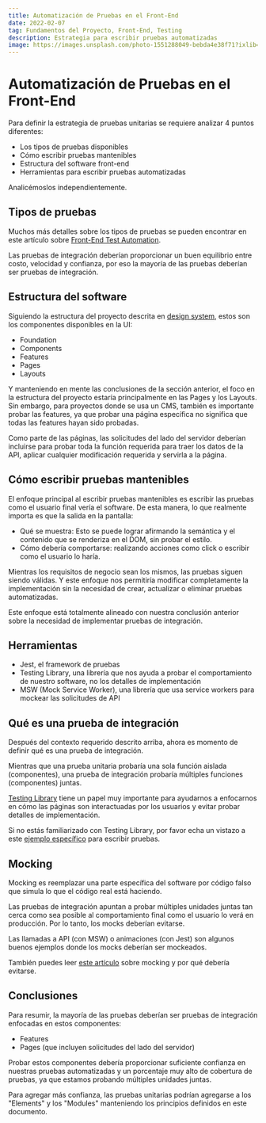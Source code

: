 ```yaml
---
title: Automatización de Pruebas en el Front-End
date: 2022-02-07
tag: Fundamentos del Proyecto, Front-End, Testing
description: Estrategia para escribir pruebas automatizadas
image: https://images.unsplash.com/photo-1551288049-bebda4e38f71?ixlib=rb-4.0.3&ixid=M3wxMjA3fDB8MHxwaG90by1wYWdlfHx8fGVufDB8fHx8fA%3D%3D&auto=format&fit=crop&w=1470&q=80
---
```


# Automatización de Pruebas en el Front-End

Para definir la estrategia de pruebas unitarias se requiere analizar 4 puntos diferentes:

- Los tipos de pruebas disponibles
- Cómo escribir pruebas mantenibles
- Estructura del software front-end
- Herramientas para escribir pruebas automatizadas

Analicémoslos independientemente.

## Tipos de pruebas

<!-- ![Testing Automation in the Front-End](./testing-automation-in-the-front-end.png) -->

Muchos más detalles sobre los tipos de pruebas se pueden encontrar en este artículo sobre [Front-End Test Automation](https://medium.com/valtech-ch/frontend-test-automation-639bc2ad79ef).

Las pruebas de integración deberían proporcionar un buen equilibrio entre costo, velocidad y confianza, por eso la mayoría de las pruebas deberían ser pruebas de integración.

## Estructura del software

Siguiendo la estructura del proyecto descrita en [design system](/ring-ui/design-system), estos son los componentes disponibles en la UI:

- Foundation
- Components
- Features
- Pages
- Layouts

Y manteniendo en mente las conclusiones de la sección anterior, el foco en la estructura del proyecto estaría principalmente en las Pages y los Layouts. Sin embargo, para proyectos donde se usa un CMS, también es importante probar las features, ya que probar una página específica no significa que todas las features hayan sido probadas.

Como parte de las páginas, las solicitudes del lado del servidor deberían incluirse para probar toda la función requerida para traer los datos de la API, aplicar cualquier modificación requerida y servirla a la página.

## Cómo escribir pruebas mantenibles

El enfoque principal al escribir pruebas mantenibles es escribir las pruebas como el usuario final vería el software. De esta manera, lo que realmente importa es que la salida en la pantalla:

- Qué se muestra: Esto se puede lograr afirmando la semántica y el contenido que se renderiza en el DOM, sin probar el estilo.
- Cómo debería comportarse: realizando acciones como click o escribir como el usuario lo haría.

Mientras los requisitos de negocio sean los mismos, las pruebas siguen siendo válidas. Y este enfoque nos permitiría modificar completamente la implementación sin la necesidad de crear, actualizar o eliminar pruebas automatizadas.

Este enfoque está totalmente alineado con nuestra conclusión anterior sobre la necesidad de implementar pruebas de integración.

## Herramientas

- Jest, el framework de pruebas
- Testing Library, una librería que nos ayuda a probar el comportamiento de nuestro software, no los detalles de implementación
- MSW (Mock Service Worker), una librería que usa service workers para mockear las solicitudes de API

## Qué es una prueba de integración

Después del contexto requerido descrito arriba, ahora es momento de definir qué es una prueba de integración.

Mientras que una prueba unitaria probaría una sola función aislada (componentes), una prueba de integración probaría múltiples funciones (componentes) juntas.

[Testing Library](https://testing-library.com/docs/#what-you-should-avoid-with-testing-library) tiene un papel muy importante para ayudarnos a enfocarnos en cómo las páginas son interactuadas por los usuarios y evitar probar detalles de implementación.

Si no estás familiarizado con Testing Library, por favor echa un vistazo a este [ejemplo específico](https://testing-library.com/docs/react-testing-library/example-intro) para escribir pruebas.

## Mocking

Mocking es reemplazar una parte específica del software por código falso que simula lo que el código real está haciendo.

Las pruebas de integración apuntan a probar múltiples unidades juntas tan cerca como sea posible al comportamiento final como el usuario lo verá en producción. Por lo tanto, los mocks deberían evitarse.

Las llamadas a API (con MSW) o animaciones (con Jest) son algunos buenos ejemplos donde los mocks deberían ser mockeados.

También puedes leer [este artículo](https://kentcdodds.com/blog/the-merits-of-mocking) sobre mocking y por qué debería evitarse.

## Conclusiones

Para resumir, la mayoría de las pruebas deberían ser pruebas de integración enfocadas en estos componentes:

- Features
- Pages (que incluyen solicitudes del lado del servidor)

Probar estos componentes debería proporcionar suficiente confianza en nuestras pruebas automatizadas y un porcentaje muy alto de cobertura de pruebas, ya que estamos probando múltiples unidades juntas.

Para agregar más confianza, las pruebas unitarias podrían agregarse a los "Elements" y los "Modules" manteniendo los principios definidos en este documento.